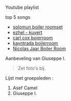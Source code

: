 Youtube playlist

top 5 songs 

- [solomun boiler roomset](https://www.youtube.com/watch?v=bk6Xst6euQk&t=963s)
- [ezhel - kuvert](https://www.youtube.com/watch?v=dck9K1kfJvQ)
- [carl cox boierroom](https://www.youtube.com/watch?v=vy-k0FopsmY)
- [kayntrada boilerroom](https://www.youtube.com/watch?v=-5EQIiabJvk)
- [Nicolas Jaar Boiler Room](https://www.youtube.com/watch?v=IUjWumGIqe8)

Aanbeveling van Giuseppe I.
> Zet foto's bij.

Lijst met groepsleden :
1.  Asef Camel
2.  Giuseppe I.